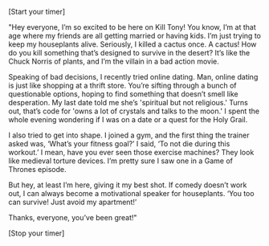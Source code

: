 [Start your timer]

"Hey everyone, I’m so excited to be here on Kill Tony! You know, I’m at that age where my friends are all getting married or having kids. I’m just trying to keep my houseplants alive. Seriously, I killed a cactus once. A cactus! How do you kill something that’s designed to survive in the desert? It’s like the Chuck Norris of plants, and I’m the villain in a bad action movie.

Speaking of bad decisions, I recently tried online dating. Man, online dating is just like shopping at a thrift store. You’re sifting through a bunch of questionable options, hoping to find something that doesn’t smell like desperation. My last date told me she’s 'spiritual but not religious.' Turns out, that’s code for 'owns a lot of crystals and talks to the moon.' I spent the whole evening wondering if I was on a date or a quest for the Holy Grail.

I also tried to get into shape. I joined a gym, and the first thing the trainer asked was, ‘What’s your fitness goal?’ I said, ‘To not die during this workout.’ I mean, have you ever seen those exercise machines? They look like medieval torture devices. I’m pretty sure I saw one in a Game of Thrones episode.

But hey, at least I’m here, giving it my best shot. If comedy doesn’t work out, I can always become a motivational speaker for houseplants. ‘You too can survive! Just avoid my apartment!’

Thanks, everyone, you’ve been great!"

[Stop your timer]